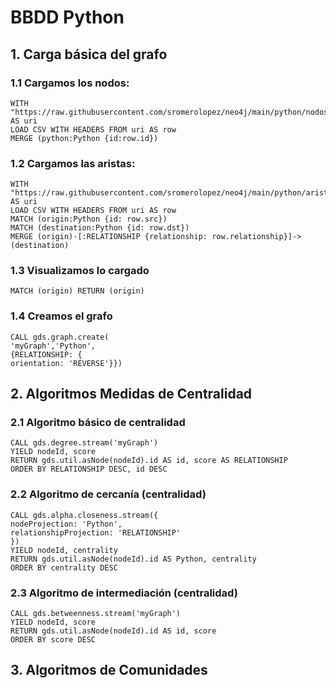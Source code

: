 
# BBDD Python

## 1. Carga básica del grafo

### 1.1 Cargamos los nodos:

```console
WITH "https://raw.githubusercontent.com/sromerolopez/neo4j/main/python/nodos.csv" AS uri
LOAD CSV WITH HEADERS FROM uri AS row
MERGE (python:Python {id:row.id})
```

### 1.2 Cargamos las aristas:

```console
WITH "https://raw.githubusercontent.com/sromerolopez/neo4j/main/python/aristas.csv" AS uri
LOAD CSV WITH HEADERS FROM uri AS row
MATCH (origin:Python {id: row.src})
MATCH (destination:Python {id: row.dst})
MERGE (origin)-[:RELATIONSHIP {relationship: row.relationship}]->(destination)
```

### 1.3 Visualizamos lo cargado

```console
MATCH (origin) RETURN (origin)
```

### 1.4 Creamos el grafo

```console
CALL gds.graph.create(
'myGraph','Python',
{RELATIONSHIP: {
orientation: 'REVERSE'}})
```

## 2. Algoritmos Medidas de Centralidad

### 2.1 Algoritmo básico de centralidad

```console
CALL gds.degree.stream('myGraph')
YIELD nodeId, score
RETURN gds.util.asNode(nodeId).id AS id, score AS RELATIONSHIP
ORDER BY RELATIONSHIP DESC, id DESC
```

### 2.2 Algoritmo de cercanía (centralidad)
```console
CALL gds.alpha.closeness.stream({
nodeProjection: 'Python',
relationshipProjection: 'RELATIONSHIP'
})
YIELD nodeId, centrality
RETURN gds.util.asNode(nodeId).id AS Python, centrality
ORDER BY centrality DESC
```

### 2.3 Algoritmo de intermediación (centralidad)
```console
CALL gds.betweenness.stream('myGraph')
YIELD nodeId, score
RETURN gds.util.asNode(nodeId).id AS id, score
ORDER BY score DESC
```

## 3. Algoritmos de Comunidades



